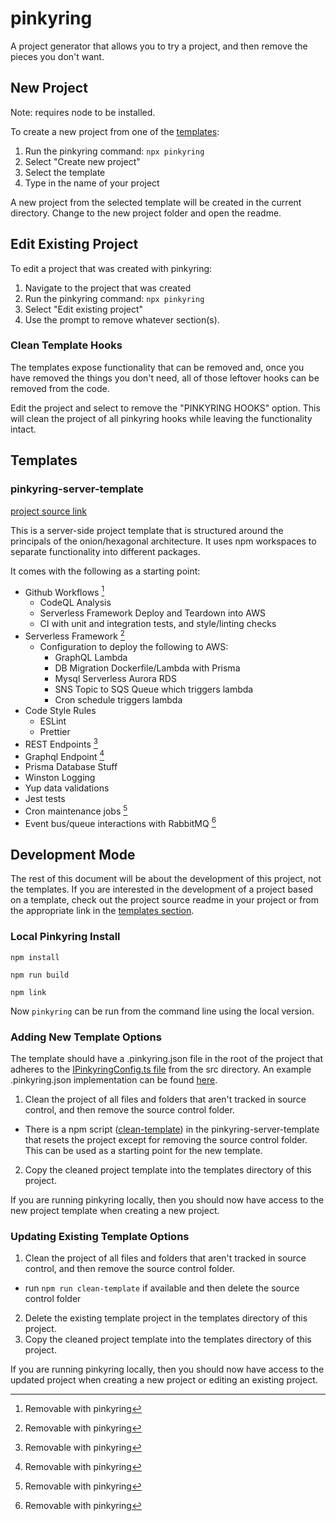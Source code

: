 # pinkyring

A project generator that allows you to try a project, and then remove the pieces you don't want.

## New Project
Note: requires node to be installed.

To create a new project from one of the [templates](#templates):
1. Run the pinkyring command: `npx pinkyring`
2. Select "Create new project"
3. Select the template
4. Type in the name of your project

A new project from the selected template will be created in the current directory. Change to the new project folder and open the readme.

## Edit Existing Project
To edit a project that was created with pinkyring:
1. Navigate to the project that was created
2. Run the pinkyring command: `npx pinkyring`
3. Select "Edit existing project"
4. Use the prompt to remove whatever section(s).

### Clean Template Hooks
The templates expose functionality that can be removed and, once you have removed the things you don't need, all of those leftover hooks can be removed from the code.

Edit the project and select to remove the "PINKYRING HOOKS" option. This will clean the project of all pinkyring hooks while leaving the functionality intact.

## Templates

### pinkyring-server-template
[project source link](https://github.com/CaseyHaralson/pinkyring-server-template)

This is a server-side project template that is structured around the principals of the onion/hexagonal architecture.
It uses npm workspaces to separate functionality into different packages.

It comes with the following as a starting point:

- Github Workflows [^1]
  - CodeQL Analysis
  - Serverless Framework Deploy and Teardown into AWS
  - CI with unit and integration tests, and style/linting checks
- Serverless Framework [^1]
  - Configuration to deploy the following to AWS:
    - GraphQL Lambda
    - DB Migration Dockerfile/Lambda with Prisma
    - Mysql Serverless Aurora RDS
    - SNS Topic to SQS Queue which triggers lambda
    - Cron schedule triggers lambda
- Code Style Rules
  - ESLint
  - Prettier
- REST Endpoints [^1]
- Graphql Endpoint [^1]
- Prisma Database Stuff
- Winston Logging
- Yup data validations
- Jest tests
- Cron maintenance jobs [^1]
- Event bus/queue interactions with RabbitMQ [^1]

[^1]: Removable with pinkyring

## Development Mode
The rest of this document will be about the development of this project, not the templates. If you are interested in the development of a project based on a template, check out the project source readme in your project or from the appropriate link in the [templates section](#templates).

### Local Pinkyring Install

`npm install`

`npm run build`

`npm link`

Now `pinkyring` can be run from the command line using the local version.

### Adding New Template Options
The template should have a .pinkyring.json file in the root of the project that adheres to the [IPinkyringConfig.ts file](./src/IPinkyringConfig.ts) from the src directory. An example .pinkyring.json implementation can be found [here](./templates/pinkyring-server-template/.pinkyring.json).

1. Clean the project of all files and folders that aren't tracked in source control, and then remove the source control folder.
- There is a npm script ([clean-template](./templates/pinkyring-server-template/package.json)) in the pinkyring-server-template that resets the project except for removing the source control folder. This can be used as a starting point for the new template.
2. Copy the cleaned project template into the templates directory of this project.

If you are running pinkyring locally, then you should now have access to the new project template when creating a new project.

### Updating Existing Template Options
1. Clean the project of all files and folders that aren't tracked in source control, and then remove the source control folder.
- run `npm run clean-template` if available and then delete the source control folder
2. Delete the existing template project in the templates directory of this project.
3. Copy the cleaned project template into the templates directory of this project.

If you are running pinkyring locally, then you should now have access to the updated project when creating a new project or editing an existing project.
